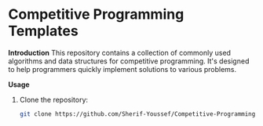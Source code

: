 # Competitive Programming Templates

**Introduction**
This repository contains a collection of commonly used algorithms and data structures for competitive programming. It's designed to help programmers quickly implement solutions to various problems.

**Usage**
1. Clone the repository:
   ```bash
   git clone https://github.com/Sherif-Youssef/Competitive-Programming.git
